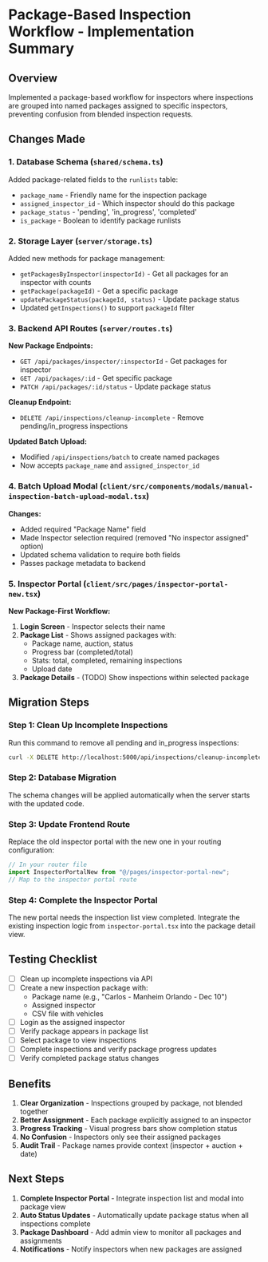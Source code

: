 # Package-Based Inspection Workflow - Implementation Summary

## Overview
Implemented a package-based workflow for inspectors where inspections are grouped into named packages assigned to specific inspectors, preventing confusion from blended inspection requests.

## Changes Made

### 1. Database Schema (`shared/schema.ts`)
Added package-related fields to the `runlists` table:
- `package_name` - Friendly name for the inspection package
- `assigned_inspector_id` - Which inspector should do this package
- `package_status` - 'pending', 'in_progress', 'completed'
- `is_package` - Boolean to identify package runlists

### 2. Storage Layer (`server/storage.ts`)
Added new methods for package management:
- `getPackagesByInspector(inspectorId)` - Get all packages for an inspector with counts
- `getPackage(packageId)` - Get a specific package
- `updatePackageStatus(packageId, status)` - Update package status
- Updated `getInspections()` to support `packageId` filter

### 3. Backend API Routes (`server/routes.ts`)
**New Package Endpoints:**
- `GET /api/packages/inspector/:inspectorId` - Get packages for inspector
- `GET /api/packages/:id` - Get specific package
- `PATCH /api/packages/:id/status` - Update package status

**Cleanup Endpoint:**
- `DELETE /api/inspections/cleanup-incomplete` - Remove pending/in_progress inspections

**Updated Batch Upload:**
- Modified `/api/inspections/batch` to create named packages
- Now accepts `package_name` and `assigned_inspector_id`

### 4. Batch Upload Modal (`client/src/components/modals/manual-inspection-batch-upload-modal.tsx`)
**Changes:**
- Added required "Package Name" field
- Made Inspector selection required (removed "No inspector assigned" option)
- Updated schema validation to require both fields
- Passes package metadata to backend

### 5. Inspector Portal (`client/src/pages/inspector-portal-new.tsx`)
**New Package-First Workflow:**
1. **Login Screen** - Inspector selects their name
2. **Package List** - Shows assigned packages with:
   - Package name, auction, status
   - Progress bar (completed/total)
   - Stats: total, completed, remaining inspections
   - Upload date
3. **Package Details** - (TODO) Show inspections within selected package

## Migration Steps

### Step 1: Clean Up Incomplete Inspections
Run this command to remove all pending and in_progress inspections:
```bash
curl -X DELETE http://localhost:5000/api/inspections/cleanup-incomplete
```

### Step 2: Database Migration
The schema changes will be applied automatically when the server starts with the updated code.

### Step 3: Update Frontend Route
Replace the old inspector portal with the new one in your routing configuration:
```typescript
// In your router file
import InspectorPortalNew from "@/pages/inspector-portal-new";
// Map to the inspector portal route
```

### Step 4: Complete the Inspector Portal
The new portal needs the inspection list view completed. Integrate the existing inspection logic from `inspector-portal.tsx` into the package detail view.

## Testing Checklist

- [ ] Clean up incomplete inspections via API
- [ ] Create a new inspection package with:
  - Package name (e.g., "Carlos - Manheim Orlando - Dec 10")
  - Assigned inspector
  - CSV file with vehicles
- [ ] Login as the assigned inspector
- [ ] Verify package appears in package list
- [ ] Select package to view inspections
- [ ] Complete inspections and verify package progress updates
- [ ] Verify completed package status changes

## Benefits

1. **Clear Organization** - Inspections grouped by package, not blended together
2. **Better Assignment** - Each package explicitly assigned to an inspector
3. **Progress Tracking** - Visual progress bars show completion status
4. **No Confusion** - Inspectors only see their assigned packages
5. **Audit Trail** - Package names provide context (inspector + auction + date)

## Next Steps

1. **Complete Inspector Portal** - Integrate inspection list and modal into package view
2. **Auto Status Updates** - Automatically update package status when all inspections complete
3. **Package Dashboard** - Add admin view to monitor all packages and assignments
4. **Notifications** - Notify inspectors when new packages are assigned

